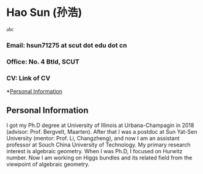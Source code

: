 # Hao Sun (孙浩)

<font face="timesnewroman">abc</font>

### Email: hsun71275 at scut dot edu dot cn
### Office: No. 4 Btld, SCUT
### CV: Link of CV

*[Personal Information](#PI)

<h2 id="PI"> Personal Information </h2>

I got my Ph.D degree at University of Illinois at Urbana-Champagin in 2018 (advisor: Prof. Bergvelt, Maarten). After that I was a postdoc at Sun Yat-Sen University (mentor: Prof. Li, Changzheng), and now I am an assistant professor at Souch China University of Technology. My primary research interest is algebraic geometry. When I was Ph.D, I focused on Hurwitz number. Now I am working on Higgs bundles and its related field from the viewpoint of algebraic geometry.


  
  
